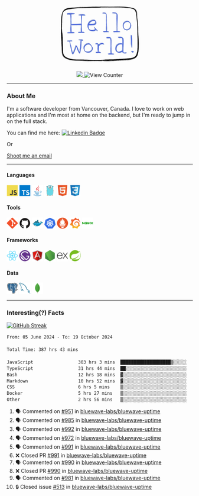 <div align="center">
    <img src="./img/hello_world.webp" height="200px" width="">
    <div>
        <a href="https://www.linkedin.com/in/ajhollid">
            <img src="https://img.shields.io/badge/LinkedIn-blue"/>
        </a>
        <img src="https://komarev.com/ghpvc/?username=ajhollid&color=yellow" alt="View Counter">
    </div>
</div>

---

### About Me

I'm a software developer from Vancouver, Canada. I love to work on web applications and I'm most at home on the backend, but I'm ready to jump in on the full stack.

You can find me here: [![Linkedin Badge](https://img.shields.io/badge/-ajhollid-blue?style=flat&logo=Linkedin&logoColor=white)](https://www.linkedin.com/in/ajhollid)

Or

[Shoot me an email](mailto:ajhollid@gmail.com)

---

#### Languages

<div>
    <img src="./img/devicons/javascript-original.svg" width=30 height=30 alt="JavaScript">
    <img src="/img/devicons/typescript-original.svg" width=30 height=30 alt="TypeScript">
    <img src="./img/devicons/java-original.svg" width=30 height=30 alt="Java">
    <img src="./img/devicons/go-original.svg" width=30 height=30 alt="Golang">
    <img src="./img/devicons/html5-original.svg" width=30 height=30 alt="HTML 5">
    <img src="./img/devicons/css3-original.svg" width=30 height=30 alt="CSS 3">
</div>

#### Tools

<div>
    <img src="./img/devicons/git-original.svg" width=30 height=30 alt="Git">
    <img src="./img/devicons/github-original.svg" width=30 height=30 alt="Github">
    <img src="./img/devicons/docker-original.svg" width=30 
    height=30 alt="Docker">
    <img src="./img/devicons/kubernetes-original.svg" width=30 height=30 alt="K8">
    <img src="./img/devicons/prometheus-original.svg" width=30 height=30 alt="Prometheus">
    <img src="./img/devicons/grafana-original.svg" width=30 height=30 alt="Grafana">
    <img src="./img/devicons/nginx-original.svg" width=30 height=30 alt="Nginx">
</div>

#### Frameworks

<div>
    <img src="./img/devicons/react-original.svg" width=30 height=30 alt="React">
    <img src="./img/devicons/gatsby-original.svg" width=30 height=30 alt="Gatsby">
    <img src="./img/devicons/angularjs-original.svg" width=30 height=30 alt="AngularJS">
    <img src="./img/devicons/nodejs-original.svg" width=30 height=30 alt="NodeJS">
    <img src="./img/devicons/express-original.svg" width=30 height=30 alt="Express">
    <img src="./img/devicons/spring-original.svg" width=30 height=30 alt="Spring">
</div>

#### Data

<div>
    <img src="./img/devicons/postgresql-original.svg" width=30 height=30 alt="Postgresql">
    <img src="./img/devicons/mysql-original.svg" width=30 height=30 alt="Mysql">
    <img src="./img/devicons/mongodb-original.svg" width=30 height=30 alt="MongoDB">
</div>

---

### Interesting(?) Facts

[![GitHub Streak](http://github-readme-streak-stats.herokuapp.com?user=ajhollid)](https://git.io/streak-stats)

 <!--START_SECTION:waka-->

```txt
From: 05 June 2024 - To: 19 October 2024

Total Time: 387 hrs 43 mins

JavaScript                 303 hrs 3 mins  ███████████████████▒░░░░░   77.57 %
TypeScript                 31 hrs 44 mins  ██░░░░░░░░░░░░░░░░░░░░░░░   08.12 %
Bash                       12 hrs 18 mins  ▓░░░░░░░░░░░░░░░░░░░░░░░░   03.15 %
Markdown                   10 hrs 52 mins  ▓░░░░░░░░░░░░░░░░░░░░░░░░   02.78 %
CSS                        6 hrs 5 mins    ▒░░░░░░░░░░░░░░░░░░░░░░░░   01.56 %
Docker                     5 hrs 27 mins   ▒░░░░░░░░░░░░░░░░░░░░░░░░   01.40 %
Other                      2 hrs 56 mins   ▒░░░░░░░░░░░░░░░░░░░░░░░░   00.75 %
```

<!--END_SECTION:waka-->


<!--START_SECTION:activity-->
1. 🗣 Commented on [#951](https://github.com/bluewave-labs/bluewave-uptime/issues/951#issuecomment-2424857330) in [bluewave-labs/bluewave-uptime](https://github.com/bluewave-labs/bluewave-uptime)
2. 🗣 Commented on [#985](https://github.com/bluewave-labs/bluewave-uptime/issues/985#issuecomment-2424718110) in [bluewave-labs/bluewave-uptime](https://github.com/bluewave-labs/bluewave-uptime)
3. 🗣 Commented on [#992](https://github.com/bluewave-labs/bluewave-uptime/issues/992#issuecomment-2424717055) in [bluewave-labs/bluewave-uptime](https://github.com/bluewave-labs/bluewave-uptime)
4. 🗣 Commented on [#972](https://github.com/bluewave-labs/bluewave-uptime/pull/972#issuecomment-2424469216) in [bluewave-labs/bluewave-uptime](https://github.com/bluewave-labs/bluewave-uptime)
5. 🗣 Commented on [#991](https://github.com/bluewave-labs/bluewave-uptime/pull/991#issuecomment-2424468988) in [bluewave-labs/bluewave-uptime](https://github.com/bluewave-labs/bluewave-uptime)
6. ❌ Closed PR [#991](https://github.com/bluewave-labs/bluewave-uptime/pull/991) in [bluewave-labs/bluewave-uptime](https://github.com/bluewave-labs/bluewave-uptime)
7. 🗣 Commented on [#990](https://github.com/bluewave-labs/bluewave-uptime/pull/990#issuecomment-2424367628) in [bluewave-labs/bluewave-uptime](https://github.com/bluewave-labs/bluewave-uptime)
8. ❌ Closed PR [#990](https://github.com/bluewave-labs/bluewave-uptime/pull/990) in [bluewave-labs/bluewave-uptime](https://github.com/bluewave-labs/bluewave-uptime)
9. 🗣 Commented on [#981](https://github.com/bluewave-labs/bluewave-uptime/pull/981#issuecomment-2423716033) in [bluewave-labs/bluewave-uptime](https://github.com/bluewave-labs/bluewave-uptime)
10. 🔒 Closed issue [#513](https://github.com/bluewave-labs/bluewave-uptime/issues/513) in [bluewave-labs/bluewave-uptime](https://github.com/bluewave-labs/bluewave-uptime)
<!--END_SECTION:activity-->
